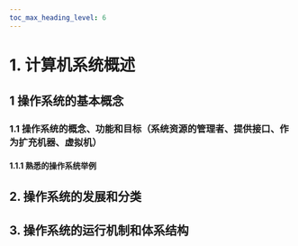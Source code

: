 ```yaml
---
toc_max_heading_level: 6
---
```


# 1. 计算机系统概述

## 1 操作系统的基本概念

### 1.1 操作系统的概念、功能和目标（系统资源的管理者、提供接口、作为扩充机器、虚拟机）

#### 1.1.1 熟悉的操作系统举例


## 2. 操作系统的发展和分类

## 3. 操作系统的运行机制和体系结构
